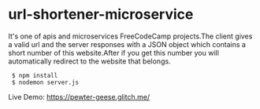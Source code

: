 # url-shortener-microservice

<p>It's one of apis and microservices FreeCodeCamp projects.The client gives a valid url and the server responses with a JSON object which contains a short number of this website.After if you get this number you will automatically redirect to the website that belongs.</p>

```
 $ npm install
 $ nodemon server.js
 ```
 
 Live Demo: <https://pewter-geese.glitch.me/>
 
 
